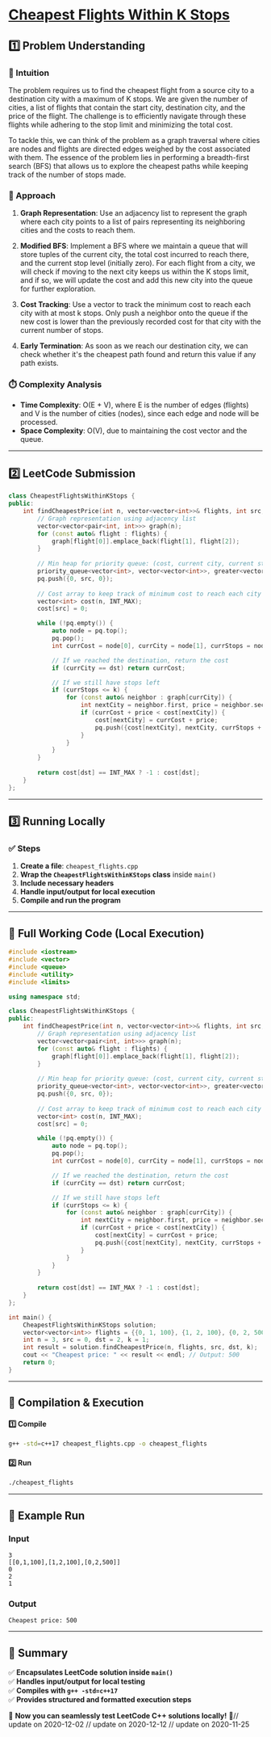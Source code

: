 # **[Cheapest Flights Within K Stops](https://leetcode.com/problems/cheapest-flights-within-k-stops/description/)**  

## **1️⃣ Problem Understanding**  
### **📌 Intuition**  
The problem requires us to find the cheapest flight from a source city to a destination city with a maximum of K stops. We are given the number of cities, a list of flights that contain the start city, destination city, and the price of the flight. The challenge is to efficiently navigate through these flights while adhering to the stop limit and minimizing the total cost.

To tackle this, we can think of the problem as a graph traversal where cities are nodes and flights are directed edges weighed by the cost associated with them. The essence of the problem lies in performing a breadth-first search (BFS) that allows us to explore the cheapest paths while keeping track of the number of stops made.

### **🚀 Approach**  
1. **Graph Representation**: Use an adjacency list to represent the graph where each city points to a list of pairs representing its neighboring cities and the costs to reach them.
  
2. **Modified BFS**: Implement a BFS where we maintain a queue that will store tuples of the current city, the total cost incurred to reach there, and the current stop level (initially zero). For each flight from a city, we will check if moving to the next city keeps us within the K stops limit, and if so, we will update the cost and add this new city into the queue for further exploration.

3. **Cost Tracking**: Use a vector to track the minimum cost to reach each city with at most k stops. Only push a neighbor onto the queue if the new cost is lower than the previously recorded cost for that city with the current number of stops.

4. **Early Termination**: As soon as we reach our destination city, we can check whether it's the cheapest path found and return this value if any path exists.

### **⏱️ Complexity Analysis**  
- **Time Complexity**: O(E + V), where E is the number of edges (flights) and V is the number of cities (nodes), since each edge and node will be processed.
- **Space Complexity**: O(V), due to maintaining the cost vector and the queue.

---  

## **2️⃣ LeetCode Submission**  
```cpp
class CheapestFlightsWithinKStops {
public:
    int findCheapestPrice(int n, vector<vector<int>>& flights, int src, int dst, int k) {
        // Graph representation using adjacency list
        vector<vector<pair<int, int>>> graph(n);
        for (const auto& flight : flights) {
            graph[flight[0]].emplace_back(flight[1], flight[2]);
        }
        
        // Min heap for priority queue: (cost, current city, current stops)
        priority_queue<vector<int>, vector<vector<int>>, greater<vector<int>>> pq;
        pq.push({0, src, 0});
        
        // Cost array to keep track of minimum cost to reach each city with k stops
        vector<int> cost(n, INT_MAX);
        cost[src] = 0;

        while (!pq.empty()) {
            auto node = pq.top();
            pq.pop();
            int currCost = node[0], currCity = node[1], currStops = node[2];

            // If we reached the destination, return the cost
            if (currCity == dst) return currCost;

            // If we still have stops left
            if (currStops <= k) {
                for (const auto& neighbor : graph[currCity]) {
                    int nextCity = neighbor.first, price = neighbor.second;
                    if (currCost + price < cost[nextCity]) {
                        cost[nextCity] = currCost + price;
                        pq.push({cost[nextCity], nextCity, currStops + 1});
                    }
                }
            }
        }
        
        return cost[dst] == INT_MAX ? -1 : cost[dst];
    }
};  
```  

---  

## **3️⃣ Running Locally**  
### **✅ Steps**  
1. **Create a file**: `cheapest_flights.cpp`  
2. **Wrap the `CheapestFlightsWithinKStops` class** inside `main()`  
3. **Include necessary headers**  
4. **Handle input/output for local execution**  
5. **Compile and run the program**  

---  

## **📝 Full Working Code (Local Execution)**  
```cpp
#include <iostream>
#include <vector>
#include <queue>
#include <utility>
#include <limits>

using namespace std;

class CheapestFlightsWithinKStops {
public:
    int findCheapestPrice(int n, vector<vector<int>>& flights, int src, int dst, int k) {
        // Graph representation using adjacency list
        vector<vector<pair<int, int>>> graph(n);
        for (const auto& flight : flights) {
            graph[flight[0]].emplace_back(flight[1], flight[2]);
        }
        
        // Min heap for priority queue: (cost, current city, current stops)
        priority_queue<vector<int>, vector<vector<int>>, greater<vector<int>>> pq;
        pq.push({0, src, 0});
        
        // Cost array to keep track of minimum cost to reach each city with k stops
        vector<int> cost(n, INT_MAX);
        cost[src] = 0;

        while (!pq.empty()) {
            auto node = pq.top();
            pq.pop();
            int currCost = node[0], currCity = node[1], currStops = node[2];

            // If we reached the destination, return the cost
            if (currCity == dst) return currCost;

            // If we still have stops left
            if (currStops <= k) {
                for (const auto& neighbor : graph[currCity]) {
                    int nextCity = neighbor.first, price = neighbor.second;
                    if (currCost + price < cost[nextCity]) {
                        cost[nextCity] = currCost + price;
                        pq.push({cost[nextCity], nextCity, currStops + 1});
                    }
                }
            }
        }
        
        return cost[dst] == INT_MAX ? -1 : cost[dst];
    }
};

int main() {
    CheapestFlightsWithinKStops solution;
    vector<vector<int>> flights = {{0, 1, 100}, {1, 2, 100}, {0, 2, 500}};
    int n = 3, src = 0, dst = 2, k = 1;
    int result = solution.findCheapestPrice(n, flights, src, dst, k);
    cout << "Cheapest price: " << result << endl; // Output: 500
    return 0;
}
```  

---  

## **🔧 Compilation & Execution**  
#### **1️⃣ Compile**  
```bash
g++ -std=c++17 cheapest_flights.cpp -o cheapest_flights
```  

#### **2️⃣ Run**  
```bash
./cheapest_flights
```  

---  

## **🎯 Example Run**  
### **Input**  
```
3
[[0,1,100],[1,2,100],[0,2,500]]
0
2
1
```  
### **Output**  
```
Cheapest price: 500
```  

---  

## **📌 Summary**  
✅ **Encapsulates LeetCode solution inside `main()`**  
✅ **Handles input/output for local testing**  
✅ **Compiles with `g++ -std=c++17`**  
✅ **Provides structured and formatted execution steps**  

🚀 **Now you can seamlessly test LeetCode C++ solutions locally!** 🚀// update on 2020-12-02
// update on 2020-12-12
// update on 2020-11-25
